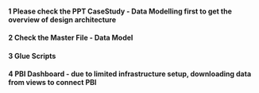 #### 1 Please check the PPT CaseStudy - Data Modelling first to get the overview of design architecture
#### 2 Check the Master File - Data Model 
#### 3 Glue Scripts
#### 4 PBI Dashboard - due to limited infrastructure setup, downloading data from views to connect PBI
